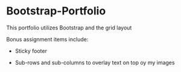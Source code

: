 # Bootstrap-Portfolio

This portfolio utilizes Bootstrap and the grid layout

Bonus assignment items include:

* Sticky footer

* Sub-rows and sub-columns to overlay text on top oy my images